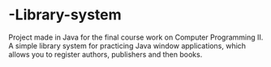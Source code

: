 # -Library-system
 Project made in Java for the final course work on Computer Programming II. A simple library system for practicing Java window applications, which allows you to register authors, publishers and then books.
